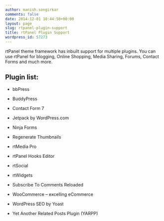 ```yaml
---
author: manish.songirkar
comments: false
date: 2014-12-01 10:44:50+00:00
layout: page
slug: rtpanel-plugin-support
title: rtPanel Plugin Support
wordpress_id: 57273
---
```


rtPanel theme framework has inbuilt support for multiple plugins. You can use rtPanel for blogging, Online Shopping, Media Sharing, Forums, Contact Forms and much more.


## Plugin list:





	
  * bbPress

	
  * BuddyPress

	
  * Contact Form 7

	
  * Jetpack by WordPress.com

	
  * Ninja Forms

	
  * Regenerate Thumbnails

	
  * rtMedia Pro

	
  * rtPanel Hooks Editor

	
  * rtSocial

	
  * rtWidgets

	
  * Subscribe To Comments Reloaded

	
  * WooCommerce – excelling eCommerce

	
  * WordPress SEO by Yoast

	
  * Yet Another Related Posts Plugin (YARPP)


